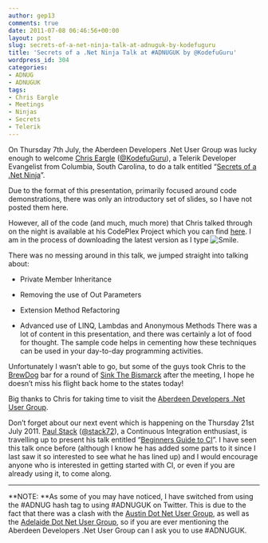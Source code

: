 ```yaml
---
author: gep13
comments: true
date: 2011-07-08 06:46:56+00:00
layout: post
slug: secrets-of-a-net-ninja-talk-at-adnuguk-by-kodefuguru
title: 'Secrets of a .Net Ninja Talk at #ADNUGUK by @KodefuGuru'
wordpress_id: 304
categories:
- ADNUG
- ADNUGUK
tags:
- Chris Eargle
- Meetings
- Ninjas
- Secrets
- Telerik
---
```


On Thursday 7th July, the Aberdeen Developers .Net User Group was lucky enough to welcome [Chris Eargle](http://www.kodefuguru.com/) ([@KodefuGuru](http://twitter.com/kodefuguru)), a Telerik Developer Evangelist from Columbia, South Carolina, to do a talk entitled “[Secrets of a .Net Ninja](http://aberdeendevelopers.co.uk/Meetings/Secrets-of-a--Net-Ninja.aspx)”.

 

Due to the format of this presentation, primarily focused around code demonstrations, there was only an introductory set of slides, so I have not posted them here.

 

However, all of the code (and much, much more) that Chris talked through on the night is available at his CodePlex Project which you can find [here](http://kodefu.codeplex.com/). I am in the process of downloading the latest version as I type ![Smile](http://www.gep13.co.uk/blog/wp-content/uploads/2011/07/wlEmoticon-smile.png).

 

There was no messing around in this talk, we jumped straight into talking about:

 

  
  * Private Member Inheritance
   
  * Removing the use of Out Parameters
   
  * Extension Method Refactoring
   
  * Advanced use of LINQ, Lambdas and Anonymous Methods
 There was a lot of content in this presentation, and there was certainly a lot of food for thought. The sample code helps in cementing how these techniques can be used in your day-to-day programming activities.  

Unfortunately I wasn’t able to go, but some of the guys took Chris to the [BrewDog](http://www.brewdog.com/) bar for a round of [Sink The Bismarck](http://www.brewdog.com/sink_the_bismark) after the meeting, I hope he doesn’t miss his flight back home to the states today!

 

Big thanks to Chris for taking time to visit the [Aberdeen Developers .Net User Group](http://www.aberdeendevelopers.co.uk/Home.aspx).

 

Don’t forget about our next event which is happening on the Thursday 21st July 2011. [Paul Stack](http://paulstack.co.uk/blog/) ([@stack72](https://twitter.com/#!/stack72)), a Continuous Integration enthusiast, is travelling up to present his talk entitled “[Beginners Guide to CI](http://aberdeendevelopers.co.uk/Meetings/Beginners-Guide-to-CI.aspx)”. I have seen this talk once before (although I know he has added some parts to it since I last saw it so interested to see what he has lined up) and I would encourage anyone who is interested in getting started with CI, or even if you are already using it, to come along.

 

* * *

 

**NOTE: **As some of you may have noticed, I have switched from using the #ADNUG hash tag to using #ADNUGUK on Twitter. This is due to the fact that there was a clash with the [Austin Dot Net User Group](http://www.adnug.org/), as well as the [Adelaide Dot Net User Group](http://www.adnug.com/), so if you are ever mentioning the Aberdeen Developers .Net User Group can I ask you to use #ADNUGUK.
